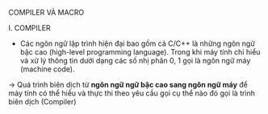 COMPILER VÀ MACRO

I. COMPILER
- Các ngôn ngữ lập trình hiện đại bao gồm cả C/C++ là những ngôn ngữ bậc cao (high-level programming language). Trong khi máy tính chỉ hiểu và xử lý thông tin dưới dạng các số nhị phân 0, 1 gọi là ngôn ngữ máy (machine code).

-> Quá trình biên dịch từ **ngôn ngữ ngữ bậc cao sang ngôn ngữ máy** để máy tính có thể hiểu và thực thi theo yêu cầu gọi cụ thể nào đó gọi là trình biên dịch (Compiler)

